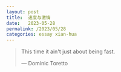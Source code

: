 ```yaml
---
layout: post
title:  速度与激情
date:   2023-05-28
permalink: /2023/05/28
categories: essay xian-hua
---
```


>   This time it ain't just about being fast.
>
>   — Dominic Toretto